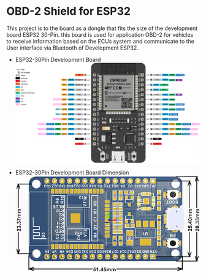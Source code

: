 # OBD-2 Shield for ESP32
This project is to the board as a dongle that fits the size of the development board ESP32 30-Pin. this board is used for application OBD-2 for vehicles to receive information based on the ECUs system and communicate to the User interface via Bluetooth of Development ESP32.
* ESP32-30Pin Development Board
![alt text](Images/ESP32-30P.png)

* ESP32-30Pin Development Board Dimension
![alt text](Images/ESP32-30Pin_Development_Board_Dimensions.jpg)
